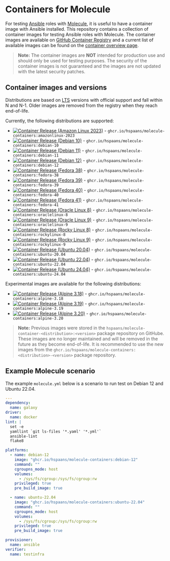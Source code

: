 # Containers for Molecule

For testing [Ansible][ansible] roles with [Molecule][molecule], it is useful to have a container image with Ansible installed. This repository contains a collection of container images for testing Ansible roles with Molecule. The container images are available on [GitHub Container Registry](https://ghcr.io) and a current list of available images can be found on the [container overview page](https://github.com/hspaans/molecule-containers/pkgs/container/molecule-containers/versions?filters%5Bversion_type%5D=tagged).

> **Note:** The container images are **NOT** intended for production use and should only be used for testing purposes. The security of the container images is not guaranteed and the images are not updated with the latest security patches.

## Container images and versions

Distributions are based on [LTS](https://en.wikipedia.org/wiki/Long-term_support) versions with official support and fall within N and N-1. Older images are removed from the registry when they reach end-of-life.

Currently, the following distributions are supported:
* [![Container Release (Amazon Linux 2023)](https://github.com/hspaans/molecule-containers/actions/workflows/container-release-amazonlinux-2023.yml/badge.svg)](https://github.com/hspaans/molecule-containers/actions/workflows/container-release-amazonlinux-2023.yml) - `ghcr.io/hspaans/molecule-containers:amazonlinux-2023`
* [![Container Release (Debian 10)](https://github.com/hspaans/molecule-containers/actions/workflows/container-release-debian-10.yml/badge.svg)](https://github.com/hspaans/molecule-containers/actions/workflows/container-release-debian-10.yml) - `ghcr.io/hspaans/molecule-containers:debian-10`
* [![Container Release (Debian 11)](https://github.com/hspaans/molecule-containers/actions/workflows/container-release-debian-11.yml/badge.svg)](https://github.com/hspaans/molecule-containers/actions/workflows/container-release-debian-11.yml) - `ghcr.io/hspaans/molecule-containers:debian-11`
* [![Container Release (Debian 12)](https://github.com/hspaans/molecule-containers/actions/workflows/container-release-debian-12.yml/badge.svg)](https://github.com/hspaans/molecule-containers/actions/workflows/container-release-debian-12.yml) - `ghcr.io/hspaans/molecule-containers:debian-12`
* [![Container Release (Fedora 38)](https://github.com/hspaans/molecule-containers/actions/workflows/container-release-fedora-38.yml/badge.svg)](https://github.com/hspaans/molecule-containers/actions/workflows/container-release-fedora-38.yml) - `ghcr.io/hspaans/molecule-containers:fedora-38`
* [![Container Release (Fedora 39)](https://github.com/hspaans/molecule-containers/actions/workflows/container-release-fedora-39.yml/badge.svg)](https://github.com/hspaans/molecule-containers/actions/workflows/container-release-fedora-39.yml) - `ghcr.io/hspaans/molecule-containers:fedora-39`
* [![Container Release (Fedora 40)](https://github.com/hspaans/molecule-containers/actions/workflows/container-release-fedora-40.yml/badge.svg)](https://github.com/hspaans/molecule-containers/actions/workflows/container-release-fedora-40.yml) - `ghcr.io/hspaans/molecule-containers:fedora-40`
* [![Container Release (Fedora 41)](https://github.com/hspaans/molecule-containers/actions/workflows/container-release-fedora-41.yml/badge.svg)](https://github.com/hspaans/molecule-containers/actions/workflows/container-release-fedora-41.yml) - `ghcr.io/hspaans/molecule-containers:fedora-41`
* [![Container Release (Oracle Linux 8)](https://github.com/hspaans/molecule-containers/actions/workflows/container-release-oraclelinux-8.yml/badge.svg)](https://github.com/hspaans/molecule-containers/actions/workflows/container-release-oraclelinux-8.yml) - `ghcr.io/hspaans/molecule-containers:oraclelinux-8`
* [![Container Release (Oracle Linux 9)](https://github.com/hspaans/molecule-containers/actions/workflows/container-release-oraclelinux-9.yml/badge.svg)](https://github.com/hspaans/molecule-containers/actions/workflows/container-release-oraclelinux-9.yml) - `ghcr.io/hspaans/molecule-containers:oraclelinux-9`
* [![Container Release (Rocky Linux 8)](https://github.com/hspaans/molecule-containers/actions/workflows/container-release-rockylinux-8.yml/badge.svg)](https://github.com/hspaans/molecule-containers/actions/workflows/container-release-rockylinux-8.yml) - `ghcr.io/hspaans/molecule-containers:rockylinux-8`
* [![Container Release (Rocky Linux 9)](https://github.com/hspaans/molecule-containers/actions/workflows/container-release-rockylinux-9.yml/badge.svg)](https://github.com/hspaans/molecule-containers/actions/workflows/container-release-rockylinux-9.yml) - `ghcr.io/hspaans/molecule-containers:rockylinux-9`
* [![Container Release (Ubuntu 20.04)](https://github.com/hspaans/molecule-containers/actions/workflows/container-release-ubuntu-2004.yml/badge.svg)](https://github.com/hspaans/molecule-containers/actions/workflows/container-release-ubuntu-2004.yml) - `ghcr.io/hspaans/molecule-containers:ubuntu-20.04`
* [![Container Release (Ubuntu 22.04)](https://github.com/hspaans/molecule-containers/actions/workflows/container-release-ubuntu-2204.yml/badge.svg)](https://github.com/hspaans/molecule-containers/actions/workflows/container-release-ubuntu-2204.yml) - `ghcr.io/hspaans/molecule-containers:ubuntu-22.04`
* [![Container Release (Ubuntu 24.04)](https://github.com/hspaans/molecule-containers/actions/workflows/container-release-ubuntu-2404.yml/badge.svg)](https://github.com/hspaans/molecule-containers/actions/workflows/container-release-ubuntu-2404.yml) - `ghcr.io/hspaans/molecule-containers:ubuntu-24.04`

Experimental images are available for the following distributions:
* [![Container Release (Alpine 3.18)](https://github.com/hspaans/molecule-containers/actions/workflows/container-release-alpine-3.18.yml/badge.svg)](https://github.com/hspaans/molecule-containers/actions/workflows/container-release-alpine-3.18.yml) - `ghcr.io/hspaans/molecule-containers:alpine-3.18`
* [![Container Release (Alpine 3.19)](https://github.com/hspaans/molecule-containers/actions/workflows/container-release-alpine-3.19.yml/badge.svg)](https://github.com/hspaans/molecule-containers/actions/workflows/container-release-alpine-3.19.yml) - `ghcr.io/hspaans/molecule-containers:alpine-3.19`
* [![Container Release (Alpine 3.20)](https://github.com/hspaans/molecule-containers/actions/workflows/container-release-alpine-3.20.yml/badge.svg)](https://github.com/hspaans/molecule-containers/actions/workflows/container-release-alpine-3.20.yml) - `ghcr.io/hspaans/molecule-containers:alpine-3.20`

> **Note:** Previous images were stored in the `hspaans/molecule-container-<distribution>:<version>` package repository on GitHube. These images are no longer maintained and will be removed in the future as they become end-of-life. It is recommended to use the new images from the `ghcr.io/hspaans/molecule-containers:<distribution>-<version>` package repository.

## Example Molecule scenario

The example `molecule.yml` below is a scenario to run test on Debian 12 and Ubuntu 22.04.

```yml
---
dependency:
  name: galaxy
driver:
  name: docker
lint: |
  set -e
  yamllint `git ls-files '*.yaml' '*.yml'`
  ansible-lint
  flake8

platforms:
  - name: debian-12
    image: "ghcr.io/hspaans/molecule-containers:debian-12"
    command: ""
    cgroupns_mode: host
    volumes:
      - /sys/fs/cgroup:/sys/fs/cgroup:rw
    privileged: true
    pre_build_image: true

  - name: ubuntu-22.04
    image: "ghcr.io/hspaans/molecule-containers:ubuntu-22.04"
    command: ""
    cgroupns_mode: host
    volumes:
      - /sys/fs/cgroup:/sys/fs/cgroup:rw
    privileged: true
    pre_build_image: true

provisioner:
  name: ansible
verifier:
  name: testinfra
```

[ansible]: https://github.com/ansible/ansible
[debian]: https://debian.org
[molecule]: https://github.com/ansible/molecule
